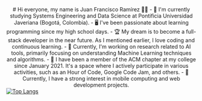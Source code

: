 <div align = "center">
  # Hi everyone, my name is Juan Francisco Ramírez 👨‍💻
  - 📘 I'm currently studying Systems Engineering and Data Science at Pontificia Universidad Javeriana (Bogotá, Colombia).
  - 🖥 I've been passionate about learning programming since my high school days.
  - 🏆 My dream is to become a full-stack developer in the near future. As I mentioned earlier, I love coding and continuous learning.
  - 🤖 Currently, I'm working on research related to AI tools, primarily focusing on understanding Machine Learning techniques and algorithms.
  - 🥇 I have been a member of the ACM chapter at my college since January 2021. It's a space where I actively participate in various activities, such as an Hour of Code, Google Code Jam, and others.
  - 🧠 Currently, I have a strong interest in mobile computing and web development projects.
</div>

<div align="center">
  <div align = "left">
  <a href="https://github.com/juanfra312003/github-readme-stats">
    <img src="https://github-readme-stats-git-masterrstaa-rickstaa.vercel.app/api/top-langs/?username=juanfra312003&theme=dracula" alt="Top Langs">
  </a>
  </div>
  
  
</div>
<!--
**juanfra312003/juanfra312003** is a ✨ _special_ ✨ repository because its `README.md` (this file) appears on your GitHub profile.

Here are some ideas to get you started:

- 🔭 I’m currently working on ...
- 🌱 I’m currently learning ...
- 👯 I’m looking to collaborate on ...
- 🤔 I’m looking for help with ...
- 💬 Ask me about ...
- 📫 How to reach me: ...
- 😄 Pronouns: ...
- ⚡ Fun fact: ...
-->
